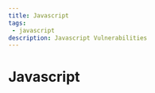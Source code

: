 ```yaml
---
title: Javascript
tags: 
 - javascript
description: Javascript Vulnerabilities
---
```


# Javascript

